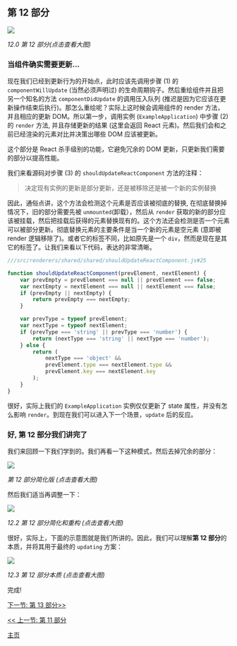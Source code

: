## 第 12 部分

[![](https://rawgit.com/Bogdan-Lyashenko/Under-the-hood-ReactJS/master/stack/images/12/part-12.svg)](https://rawgit.com/Bogdan-Lyashenko/Under-the-hood-ReactJS/master/stack/images/12/part-12.svg)

<em>12.0 第 12 部分(点击查看大图)</em>

### 当组件确实需要更新...

现在我们已经到更新行为的开始点，此时应该先调用步骤 (1) 的 `componentWillUpdate` (当然必须声明过) 的生命周期钩子。然后重绘组件并且把另一个知名的方法 `componentDidUpdate` 的调用压入队列 (推迟是因为它应该在更新操作结束后执行)。那怎么重绘呢？实际上这时候会调用组件的 render 方法，并且相应的更新 DOM。所以第一步，调用实例 (`ExampleApplication`) 中步骤 (2) 的 `render` 方法, 并且存储更新的结果 (这里会返回 React 元素)。然后我们会和之前已经渲染的元素对比并决策出哪些 DOM 应该被更新。

这个部分是 React 杀手级别的功能，它避免冗余的 DOM 更新，只更新我们需要的部分以提高性能。

我们来看源码对步骤 (3) 的 `shouldUpdateReactComponent` 方法的注释：

> 决定现有实例的更新是部分更新，还是被移除还是被一个新的实例替换

因此，通俗点讲，这个方法会检测这个元素是否应该被彻底的替换, 在彻底替换掉情况下，旧的部分需要先被 `unmounted`(卸载），然后从 `render` 获取的新的部分应该被挂载，然后把挂载后获得的元素替换现有的。这个方法还会检测是否一个元素可以被部分更新。彻底替换元素的主要条件是当一个新的元素是空元素 (意即被 render 逻辑移除了)。或者它的标签不同，比如原先是一个 `div`，然而是现在是其它的标签了。让我们来看以下代码，表达的非常清晰。

```javascript
///src/renderers/shared/shared/shouldUpdateReactComponent.js#25

function shouldUpdateReactComponent(prevElement, nextElement) {
    var prevEmpty = prevElement === null || prevElement === false;
    var nextEmpty = nextElement === null || nextElement === false;
    if (prevEmpty || nextEmpty) {
        return prevEmpty === nextEmpty;
    }

    var prevType = typeof prevElement;
    var nextType = typeof nextElement;
    if (prevType === 'string' || prevType === 'number') {
        return (nextType === 'string' || nextType === 'number');
    } else {
        return (
            nextType === 'object' &&
            prevElement.type === nextElement.type &&
            prevElement.key === nextElement.key
        );
    }
}
```

很好，实际上我们的 `ExampleApplication` 实例仅仅更新了 state 属性，并没有怎么影响 `render`。到现在我们可以进入下一个场景，`update` 后的反应。

### 好, 第 12 部分我们讲完了

我们来回顾一下我们学到的。我们再看一下这种模式，然后去掉冗余的部分：

[![](https://rawgit.com/Bogdan-Lyashenko/Under-the-hood-ReactJS/master/stack/images/12/part-12-A.svg)](https://rawgit.com/Bogdan-Lyashenko/Under-the-hood-ReactJS/master/stack/images/12/part-12-A.svg)

<em>*第 12 部分简化版 (点击查看大图)*</em>

然后我们适当再调整一下：

[![](https://rawgit.com/Bogdan-Lyashenko/Under-the-hood-ReactJS/master/stack/images/12/part-12-B.svg)](https://rawgit.com/Bogdan-Lyashenko/Under-the-hood-ReactJS/master/stack/images/12/part-12-B.svg)

<em>12.2 第 12 部分简化和重构 (点击查看大图)</em>

很好，实际上，下面的示意图就是我们所讲的。因此，我们可以理解**第 12 部分**的本质，并将其用于最终的 `updating` 方案：

[![](https://rawgit.com/Bogdan-Lyashenko/Under-the-hood-ReactJS/master/stack/images/12/part-12-C.svg)](https://rawgit.com/Bogdan-Lyashenko/Under-the-hood-ReactJS/master/stack/images/12/part-12-C.svg)

<em>12.3 第 12 部分本质 (点击查看大图)</em>

完成!


[下一节: 第 13 部分>>](./Part-13.md)

[<< 上一节: 第 11 部分](./Part-11.md)


[主页](../../README.md)
